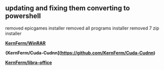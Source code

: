 ## **updating and fixing them converting to powershell**

removed epicgames installer
removed all programs installer
removed 7 zip installer 


**[KernFerm/WinRAR](https://github.com/KernFerm/WinRAR)**

**{KernFerm/Cuda-Cudnn](https://github.com/KernFerm/Cuda-Cudnn)**

**[KernFerm/libra-office](https://github.com/KernFerm/libra-office)**

